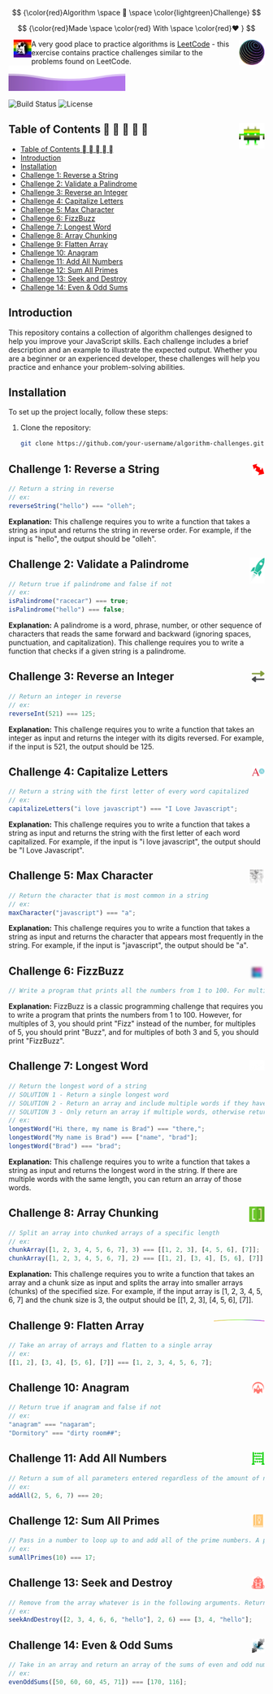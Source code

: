 $$
{\color{red}Algorithm \space 🔱  \space \color{lightgreen}Challenge}
$$

$$
{\color{red}Made \space \color{red} With \space \color{red}❤️ }
$$

<img src="./images/ted.png" alt="Algorithm Challenge" width="35" align="left" style="margin-left: 10px;" />
<img src="./images/4-small.png" alt="Algorithm Challenge" width="50" align="right" style="margin-left: 10px;" />

A very good place to practice algorithms is [LeetCode](https://leetcode.com) - this exercise contains practice challenges similar to the problems found on LeetCode.
![](images/gradientWave.svg)

![Build Status](https://img.shields.io/badge/build-passing-brightgreen)
![License](https://img.shields.io/badge/license-MIT-blue)

## Table of Contents 🏽 🏼 🏻 🏿 🏾<img src="./images/alien-green.svg" alt="Table of Content" width="50" align="right" style="margin-left: 10px" />

- [Table of Contents 🏽 🏼 🏻 🏿 🏾](#table-of-contents-----)
- [Introduction](#introduction)
- [Installation](#installation)
- [Challenge 1: Reverse a String ](#challenge-1-reverse-a-string-)
- [Challenge 2: Validate a Palindrome ](#challenge-2-validate-a-palindrome-)
- [Challenge 3: Reverse an Integer ](#challenge-3-reverse-an-integer-)
- [Challenge 4: Capitalize Letters ](#challenge-4-capitalize-letters-)
- [Challenge 5: Max Character ](#challenge-5-max-character-)
- [Challenge 6: FizzBuzz ](#challenge-6-fizzbuzz-)
- [Challenge 7: Longest Word ](#challenge-7-longest-word-)
- [Challenge 8: Array Chunking ](#challenge-8-array-chunking-)
- [Challenge 9: Flatten Array ](#challenge-9-flatten-array-)
- [Challenge 10: Anagram ](#challenge-10-anagram-)
- [Challenge 11: Add All Numbers ](#challenge-11-add-all-numbers-)
- [Challenge 12: Sum All Primes ](#challenge-12-sum-all-primes-)
- [Challenge 13: Seek and Destroy ](#challenge-13-seek-and-destroy-)
- [Challenge 14: Even \& Odd Sums ](#challenge-14-even--odd-sums-)

## Introduction

This repository contains a collection of algorithm challenges designed to help you improve your JavaScript skills. Each challenge includes a brief description and an example to illustrate the expected output. Whether you are a beginner or an experienced developer, these challenges will help you practice and enhance your problem-solving abilities.

## Installation

To set up the project locally, follow these steps:

1. Clone the repository:
   ```sh
   git clone https://github.com/your-username/algorithm-challenges.git
   ```

## Challenge 1: Reverse a String <img src="./images/reversed-red.svg" alt="Algorithm Challenge" width="25" align="right" style="margin-left: 10px;" />

```javascript
// Return a string in reverse
// ex:
reverseString("hello") === "olleh";
```

**Explanation:** This challenge requires you to write a function that takes a string as input and returns the string in reverse order. For example, if the input is "hello", the output should be "olleh".

## Challenge 2: Validate a Palindrome <img src="./images/png-3.png" alt="Algorithm Challenge" width="30" align="right" style="margin-left: 10px;" />

```javascript
// Return true if palindrome and false if not
// ex:
isPalindrome("racecar") === true;
isPalindrome("hello") === false;
```

**Explanation:** A palindrome is a word, phrase, number, or other sequence of characters that reads the same forward and backward (ignoring spaces, punctuation, and capitalization). This challenge requires you to write a function that checks if a given string is a palindrome.

## Challenge 3: Reverse an Integer <img src="./images/reversed-grey.svg" alt="Algorithm Challenge" width="25" align="right" style="margin-left: 10px;" />

```javascript
// Return an integer in reverse
// ex:
reverseInt(521) === 125;
```

**Explanation:** This challenge requires you to write a function that takes an integer as input and returns the integer with its digits reversed. For example, if the input is 521, the output should be 125.

## Challenge 4: Capitalize Letters <img src="./images/capitalized.svg" alt="Algorithm Challenge" width="25" align="right" style="margin-left: 10px;" />

```javascript
// Return a string with the first letter of every word capitalized
// ex:
capitalizeLetters("i love javascript") === "I Love Javascript";
```

**Explanation:** This challenge requires you to write a function that takes a string as input and returns the string with the first letter of each word capitalized. For example, if the input is "i love javascript", the output should be "I Love Javascript".

## Challenge 5: Max Character <img src="./images/png-1.png" alt="Algorithm Challenge" width="30" align="right" style="margin-left: 10px;" />

```javascript
// Return the character that is most common in a string
// ex:
maxCharacter("javascript") === "a";
```

**Explanation:** This challenge requires you to write a function that takes a string as input and returns the character that appears most frequently in the string. For example, if the input is "javascript", the output should be "a".

## Challenge 6: FizzBuzz <img src="./images/gradient.png" alt="Algorithm Challenge" width="30" align="right" style="margin-left: 10px;" />

```javascript
// Write a program that prints all the numbers from 1 to 100. For multiples of 3, instead of the number, print "Fizz", for multiples of 5 print "Buzz". For numbers which are multiples of both 3 and 5, print "FizzBuzz".
```

**Explanation:** FizzBuzz is a classic programming challenge that requires you to write a program that prints the numbers from 1 to 100. However, for multiples of 3, you should print "Fizz" instead of the number, for multiples of 5, you should print "Buzz", and for multiples of both 3 and 5, you should print "FizzBuzz".

## Challenge 7: Longest Word <img src="./images/png-4.png" alt="Algorithm Challenge" width="30" align="right" style="margin-left: 10px;" />

```javascript
// Return the longest word of a string
// SOLUTION 1 - Return a single longest word
// SOLUTION 2 - Return an array and include multiple words if they have the same length
// SOLUTION 3 - Only return an array if multiple words, otherwise return a string
// ex:
longestWord("Hi there, my name is Brad") === "there,";
longestWord("My name is Brad") === ["name", "brad"];
longestWord("Brad") === "brad";
```

**Explanation:** This challenge requires you to write a function that takes a string as input and returns the longest word in the string. If there are multiple words with the same length, you can return an array of those words.

## Challenge 8: Array Chunking <img src="./images/brackets-green.svg" alt="Algorithm Challenge" width="30" align="right" style="margin-left: 10px;" />

```javascript
// Split an array into chunked arrays of a specific length
// ex:
chunkArray([1, 2, 3, 4, 5, 6, 7], 3) === [[1, 2, 3], [4, 5, 6], [7]];
chunkArray([1, 2, 3, 4, 5, 6, 7], 2) === [[1, 2], [3, 4], [5, 6], [7]];
```

**Explanation:** This challenge requires you to write a function that takes an array and a chunk size as input and splits the array into smaller arrays (chunks) of the specified size. For example, if the input array is [1, 2, 3, 4, 5, 6, 7] and the chunk size is 3, the output should be [[1, 2, 3], [4, 5, 6], [7]].

## Challenge 9: Flatten Array <img src="./images/curve.png" alt="Algorithm Challenge" width="100" align="right" style="margin-left: 10px;" />

```javascript
// Take an array of arrays and flatten to a single array
// ex:
[[1, 2], [3, 4], [5, 6], [7]] === [1, 2, 3, 4, 5, 6, 7];
```

## Challenge 10: Anagram <img src="./images/barrier.svg" alt="Algorithm Challenge" width="25" align="right" style="margin-left: 10px;" />

```javascript
// Return true if anagram and false if not
// ex:
"anagram" === "nagaram";
"Dormitory" === "dirty room##";
```

## Challenge 11: Add All Numbers <img src="./images/abacus.svg" alt="Algorithm Challenge" width="25" align="right" style="margin-left: 10px;" />

```javascript
// Return a sum of all parameters entered regardless of the amount of numbers
// ex:
addAll(2, 5, 6, 7) === 20;
```

## Challenge 12: Sum All Primes <img src="./images/book.svg" alt="Algorithm Challenge" width="25" align="right" style="margin-left: 10px;" />

```javascript
// Pass in a number to loop up to and add all of the prime numbers. A prime number is a whole number greater than 1 whose only factors are 1 and itself
// ex:
sumAllPrimes(10) === 17;
```

## Challenge 13: Seek and Destroy <img src="./images/backpack-travel.svg" alt="Algorithm Challenge" width="25" align="right" style="margin-left: 10px;" />

```javascript
// Remove from the array whatever is in the following arguments. Return the leftover numbers in an array
// ex:
seekAndDestroy([2, 3, 4, 6, 6, "hello"], 2, 6) === [3, 4, "hello"];
```

## Challenge 14: Even & Odd Sums <img src="./images/png-2.png" alt="Algorithm Challenge" width="25" align="right" style="margin-left: 10px;" />

```javascript
// Take in an array and return an array of the sums of even and odd numbers
// ex:
evenOddSums([50, 60, 60, 45, 71]) === [170, 116];
```

$$
$$
